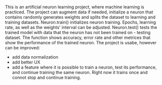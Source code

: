 This is an artificial neuron learning project, where machine learning is practiced.
The project can augment data if needed, initialize a neuron that contains randomly generates weights and splits the dataset to learning and training datasets.
Neuron.train() initializes neuron training. Epochs, learning rate, as well as the weights' interval can be adjusted.
Neuron.test() tests the trained model with data that the neuron has not been trained on - testing dataset. The function shows accuracy, error rate and other metrices that show the performance of the trained neuron.
The project is usabe, however can be improved:
  - add data normalization
  - add better UX
  - add a feature where it is possible to train a neuron, test its performance, and continue training the same neuron. Right now it trains once and connot stop and continue training.
